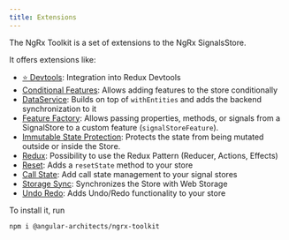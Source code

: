 ```yaml
---
title: Extensions
---
```


The NgRx Toolkit is a set of extensions to the NgRx SignalsStore.

It offers extensions like:

- [⭐️ Devtools](./with-devtools): Integration into Redux Devtools
- [Conditional Features](./with-conditional): Allows adding features to the store conditionally
- [DataService](./with-data-service): Builds on top of `withEntities` and adds the backend synchronization to it
- [Feature Factory](./with-feature-factory): Allows passing properties, methods, or signals from a SignalStore to a custom feature (`signalStoreFeature`).
- [Immutable State Protection](./with-immutable-state): Protects the state from being mutated outside or inside the Store.
- [Redux](./with-redux): Possibility to use the Redux Pattern (Reducer, Actions, Effects)
- [Reset](./with-reset): Adds a `resetState` method to your store
- [Call State](./with-call-state): Add call state management to your signal stores
- [Storage Sync](./with-storage-sync): Synchronizes the Store with Web Storage
- [Undo Redo](./with-undo-redo): Adds Undo/Redo functionality to your store

To install it, run

```shell
npm i @angular-architects/ngrx-toolkit
```

